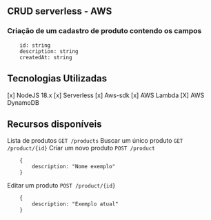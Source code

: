 ## CRUD serverless - AWS
### Criação de um cadastro de produto contendo os campos
```
    id: string
    description: string
    createdAt: string
```

## Tecnologias Utilizadas
[x] NodeJS 18.x
[x] Serverless
[x] Aws-sdk
[x] AWS Lambda
[X] AWS DynamoDB

## Recursos disponíveis
Lista de produtos
`GET /products`
Buscar um único produto
`GET /product/{id}`
Criar um novo produto
`POST /product`
```
    {
        description: "Nome exemplo"
    }
```
Editar um produto
`POST /product/{id}`
```
    {
        description: "Exemplo atual"
    }
```